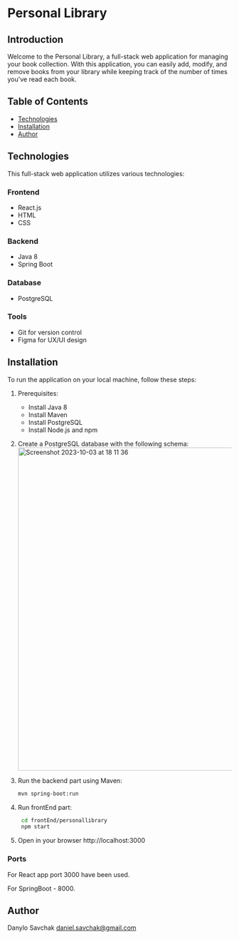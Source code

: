 # Personal Library

## Introduction

Welcome to the Personal Library, a full-stack web application for managing your book collection. With this application, you can easily add, modify, and remove books from your library while keeping track of the number of times you've read each book.

## Table of Contents
* [Technologies](#technologies)
* [Installation](#installation)
* [Author](#author)

## Technologies

This full-stack web application utilizes various technologies:

### Frontend
- React.js
- HTML
- CSS

### Backend
- Java 8
- Spring Boot

### Database
- PostgreSQL

### Tools
- Git for version control
- Figma for UX/UI design

## Installation

To run the application on your local machine, follow these steps:

1. Prerequisites:
   - Install Java 8
   - Install Maven
   - Install PostgreSQL
   - Install Node.js and npm

2. Create a PostgreSQL database with the following schema:
   <img width="725" alt="Screenshot 2023-10-03 at 18 11 36" src="https://github.com/Savchak00/PersonalLibrary/assets/38718819/6151a12d-73c4-472f-829a-10d1be3a236b">

3. Run the backend part using Maven:
   ```bash
   mvn spring-boot:run

4. Run frontEnd part:
   ```bash
    cd frontEnd/personallibrary
    npm start


6. Open in your browser
  http://localhost:3000

### Ports

For React app port 3000 have been used.

For SpringBoot - 8000.

## Author
Danylo Savchak
[daniel.savchak@gmail.com](mailto:daniel.savchak@gmail.com)



